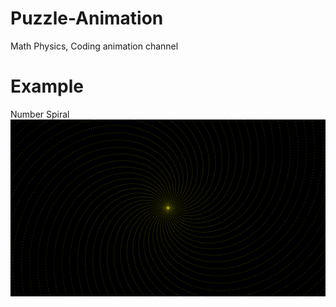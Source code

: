 # Puzzle-Animation
Math Physics, Coding animation channel
# Example
Number Spiral
![spiral](https://github.com/thanniti/Puzzle-Animation/blob/main/Media/Spiral_ManimCE_v0.8.0.png)

